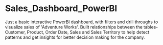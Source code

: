 # Sales_Dashboard_PowerBI
Just a basic interactive PowerBI dashboard, with filters and drill throughs to visualize sales of 'Adventure Works'. Built relationships between the tables- Customer, Product, Order Date, Sales and Sales Territory to help detect patterns and get insights for better decision making for the company.
